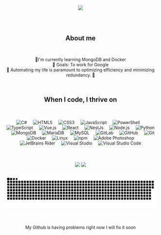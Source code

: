 
<br> 

 ###

<br>
<p align="center">
    <img src="https://readme-typing-svg.herokuapp.com/?lines=YOOOOOO+FUTURE+GENIUSES;Welcome+to+my+profile!;Have+a+look+around!&font=Fira%20Code&color=0558D4&center=true&width=600&height=80&size=30">
</p>

<br>
<br>

<h2 align="center">About me</h2>

<br>

<p align="center">📃I'm currently learning MongoDB and Docker <br>🎯 Goals: To work for Google <br> 🎲 Automating my life is paramount to optimizing efficiency and minimizing redundancy. 🚀 </p>

<br>
 
<h2 align="center"> When I code, I thrive on </h2>

###
 
<br>
    
<div align= "center">
<p>
<img alt="C#" src="https://cdn.jsdelivr.net/gh/devicons/devicon/icons/csharp/csharp-original.svg" width="50" height="50"/>
<img width="12"/>
<img alt="HTML5" src="https://cdn.jsdelivr.net/gh/devicons/devicon/icons/html5/html5-original.svg" width="50" height="50"/>
<img width="12"/>
<img alt="CSS3" src="https://cdn.jsdelivr.net/gh/devicons/devicon/icons/css3/css3-original.svg" width="50" height="50"/>
<img width="12"/>
 <img alt="JavaScript" src="https://cdn.jsdelivr.net/gh/devicons/devicon/icons/javascript/javascript-original.svg" width="50" height="50"/>
<img width="12"/>
<img alt="PowerShell" src="https://cdn.jsdelivr.net/gh/devicons/devicon/icons/powershell/powershell-original.svg" width="50" height="50"/>
<img width="12"/>
<img alt="TypeScript" src="https://cdn.jsdelivr.net/gh/devicons/devicon/icons/typescript/typescript-original.svg" width="50" height="50"/>
<img width="12"/>
<img alt="Vue.js" src="https://cdn.jsdelivr.net/gh/devicons/devicon/icons/vuejs/vuejs-original.svg" width="50" height="50"/>
<img width="12"/>
<img alt="React" src="https://cdn.jsdelivr.net/gh/devicons/devicon/icons/react/react-original.svg" width="50" height="50"/>
<img width="12"/>
<img alt="NestJs" src="https://cdn.jsdelivr.net/gh/devicons/devicon/icons/nextjs/nextjs-plain.svg" width="50" height="50"/>
<img width="12"/>
<img alt="Node.js" src="https://cdn.jsdelivr.net/gh/devicons/devicon/icons/nodejs/nodejs-original.svg" width="50" height="50"/>
<img width="12"/>
<img alt="Python" src="https://cdn.jsdelivr.net/gh/devicons/devicon/icons/python/python-original.svg" width="50" height="50"/>
<img width="12"/>
<img alt="MongoDB" src="https://cdn.jsdelivr.net/gh/devicons/devicon/icons/mongodb/mongodb-original.svg" width="50" height="50"/>
<img width="12"/>
<img alt="MariaDB" src="https://cdn.jsdelivr.net/gh/devicons/devicon/icons/mariadb/mariadb-original.svg" width="50" height="50"/>
<img width="12"/>
<img alt="MySQL" src="https://cdn.jsdelivr.net/gh/devicons/devicon/icons/mysql/mysql-original.svg" width="50" height="50"/>
<img width="12"/>
<img alt="GitLab" src="https://cdn.jsdelivr.net/gh/devicons/devicon/icons/gitlab/gitlab-original.svg" width="50" height="50"/>
<img width="12"/>
<img alt="GitHub" src="https://cdn.jsdelivr.net/gh/devicons/devicon/icons/github/github-original.svg" width="50" height="50"/>
<img width="12"/>
<img alt="Git" src="https://cdn.jsdelivr.net/gh/devicons/devicon/icons/git/git-original.svg" width="50" height="50"/>
<img width="12"/>
<img alt="Docker" src="https://cdn.jsdelivr.net/gh/devicons/devicon/icons/docker/docker-original.svg" width="50" height="50"/>
<img width="12"/>
<img alt="Linux" src="https://cdn.jsdelivr.net/gh/devicons/devicon/icons/linux/linux-original.svg" width="50" height="50"/>
<img width="12"/>
<img alt="npm" src="https://cdn.jsdelivr.net/gh/devicons/devicon/icons/npm/npm-original-wordmark.svg" width="50" height="50"/>
<img width="12"/>
<img alt="Adobe Photoshop" src="https://cdn.jsdelivr.net/gh/devicons/devicon/icons/photoshop/photoshop-plain.svg" width="50" height="50"/>
<img width="12"/>
<img alt="JetBrains Rider" src="https://cdn.jsdelivr.net/gh/devicons/devicon/icons/rider/rider-original.svg" width="50" height="50"/>
<img width="12"/>
<img alt="Visual Studio" src="https://cdn.jsdelivr.net/gh/devicons/devicon/icons/visualstudio/visualstudio-plain.svg" width="50" height="50"/>
<img width="12"/>
<img alt="Visual Studio Code" src="https://cdn.jsdelivr.net/gh/devicons/devicon/icons/vscode/vscode-original.svg" width="50" height="50"/>
</p>
</div>

<br>

###
<div align="center" >
 <img src="https://github-readme-streak-stats.herokuapp.com?user=Kush-Srigiri&theme=dark&ring=0558D4&file=0558D4&currStreakNum=0558D4&currStreakLabel=0558D4&hide_border=true"/>
 <img src="https://github-readme-stats.vercel.app/api?username=Kush-Srigiri&hide_border=true&show_icons=true&bg_color=151515&title_color=0558D4&icon_color=0558D4&text_bold=false&text_color=9e9e9e"/>
</div> 


###

<div align="center" >

<picture>
<source media="(prefers-color-scheme: dark)" srcset="https://raw.githubusercontent.com/Kush-Srigiri/Kush-Srigiri/output/github-snake-dark.svg" />
<source media="(prefers-color-scheme: light)" srcset="https://raw.githubusercontent.com/Kush-Srigiri/Kush-Srigiri/output/github-snake.svg" />
<img alt="github-snake" justify-content="center" src="https://raw.githubusercontent.com/Kush-Srigiri/Kush-Srigiri/output/github-snake.svg" />
</picture>
</div> 

<br>
<br>
<br>

<div align="center">
My Github is having problems right now I will fix it soon 
</div>



